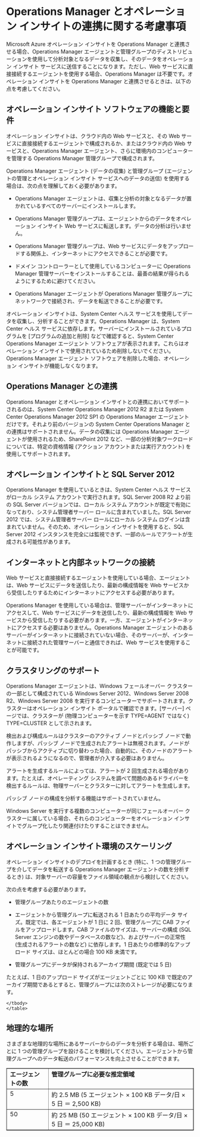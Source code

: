 ﻿<properties 
   pageTitle="Operations Manager とオペレーション インサイトの連携に関する考慮事項"
   description="Microsoft Azure オペレーション インサイトを Operations Manager と連携させる場合、Operations Manager エージェントと管理グループのディストリビューションを使用して分析対象となるデータを収集し、そのデータをオペレーション インサイト サービスに送信することになります。"
   services="operational-insights"
   documentationCenter=""
   authors="bandersmsft"
   manager="jwhit"
   editor="tysonn" />
<tags 
   ms.service="operational-insights"
   ms.devlang="na"
   ms.topic="article"
   ms.tgt_pltfrm="na"
   ms.workload="na"
   ms.date="03/20/2015"
   ms.author="banders" />

# Operations Manager とオペレーション インサイトの連携に関する考慮事項

Microsoft Azure オペレーション インサイトを Operations Manager と連携させる場合、Operations Manager エージェントと管理グループのディストリビューションを使用して分析対象となるデータを収集し、そのデータをオペレーション インサイト サービスに送信することになります。ただし、Web サービスに直接接続するエージェントを使用する場合、Operations Manager は不要です。オペレーション インサイトを Operations Manager と連携させるときは、以下の点を考慮してください。

## オペレーション インサイト ソフトウェアの機能と要件

オペレーション インサイトは、クラウド内の Web サービスと、その Web サービスに直接接続するエージェントで構成されるか、またはクラウド内の Web サービスと、Operations Manager エージェント、さらに環境内のコンピューターを管理する Operations Manager 管理グループで構成されます。

Operations Manager エージェント (データの収集) と管理グループ (エージェントの管理とオペレーション インサイト サービスへのデータの送信) を使用する場合は、次の点を理解しておく必要があります。

- Operations Manager エージェントは、収集と分析の対象となるデータが置かれているすべてのサーバーにインストールします。

- Operations Manager 管理グループは、エージェントからのデータをオペレーション インサイト Web サービスに転送します。データの分析は行いません。

- Operations Manager 管理グループは、Web サービスにデータをアップロードする関係上、インターネットにアクセスできることが必要です。

- ドメイン コントローラーとして使用しているコンピューターに Operations Manager 管理サーバーをインストールすることは、最善の結果が得られるようにするために避けてください。

- Operations Manager エージェントが Operations Manager 管理グループにネットワークで接続され、データを転送できることが必要です。

オペレーション インサイトは、System Center ヘルス サービスを使用してデータを収集し、分析することができます。Operations Manager は、System Center ヘルス サービスに依存します。サーバーにインストールされているプログラムを [プログラムの追加と削除] などで確認すると、System Center Operations Manager エージェント ソフトウェアが表示されます。これらはオペレーション インサイトで使用されているため削除しないでください。Operations Manager エージェント ソフトウェアを削除した場合、オペレーション インサイトが機能しなくなります。

## Operations Manager との連携

Operations Manager とオペレーション インサイトとの連携においてサポートされるのは、System Center Operations Manager 2012 R2 または System Center Operations Manager 2012 SP1 の Operations Manager エージェントだけです。それより前のバージョンの System Center Operations Manager との連携はサポートされません。データの収集には Operations Manager エージェントが使用されるため、SharePoint 2012 など、一部の分析対象ワークロードについては、特定の資格情報 (アクション アカウントまたは実行アカウント) を使用してサポートされます。

## オペレーション インサイトと SQL Server 2012

Operations Manager を使用しているときは、System Center ヘルス サービスがローカル システム アカウントで実行されます。SQL Server 2008 R2 より前の SQL Server バージョンでは、ローカル システム アカウントが既定で有効になっており、システム管理者サーバー ロールに含まれていました。SQL Server 2012 では、システム管理者サーバー ロールにローカル システム ログインは含まれていません。そのため、オペレーション インサイトを使用すると、SQL Server 2012 インスタンスを完全には監視できず、一部のルールでアラートが生成される可能性があります。

## インターネットと内部ネットワークの接続

Web サービスと直接接続するエージェントを使用している場合、エージェントは、Web サービスにデータを送信したり、最新の構成情報を Web サービスから受信したりするためにインターネットにアクセスする必要があります。

Operations Manager を使用している場合は、管理サーバーがインターネットにアクセスして、Web サービスにデータを送信したり、最新の構成情報を Web サービスから受信したりする必要があります。一方、エージェントがインターネットにアクセスする必要はありません。Operations Manager エージェントのあるサーバーがインターネットに接続されていない場合、そのサーバーが、インターネットに接続された管理サーバーと通信できれば、Web サービスを使用することが可能です。

## クラスタリングのサポート

Operations Manager エージェントは、Windows フェールオーバー クラスターの一部として構成されている Windows Server 2012、Windows Server 2008 R2、Windows Server 2008 を実行するコンピューターでサポートされます。クラスターはオペレーション インサイト ポータルで確認できます。[サーバー] ページでは、クラスターが (物理コンピューターを示す TYPE=AGENT ではなく) TYPE=CLUSTER として示されます。

検出および構成ルールはクラスターのアクティブ ノードとパッシブ ノードで動作しますが、パッシブ ノードで生成されたアラートは無視されます。ノードがパッシブからアクティブに切り替わった場合、自動的に、そのノードのアラートが表示されるようになるので、管理者が介入する必要はありません。

アラートを生成するルールによっては、アラートが 2 回生成される場合があります。たとえば、オペレーティング システムを調べて問題のあるドライバーを検出するルールは、物理サーバーとクラスターに対してアラートを生成します。

パッシブ ノードの構成を分析する機能はサポートされていません。

Windows Server を実行する複数のコンピューターが同じフェールオーバー クラスターに属している場合、それらのコンピューターをオペレーション インサイトでグループ化したり関連付けたりすることはできません。

## オペレーション インサイト環境のスケーリング

オペレーション インサイトのデプロイを計画するとき (特に、1 つの管理グループを介してデータを転送する Operations Manager エージェントの数を分析するとき) は、対象サーバーの容量をファイル領域の観点から検討してください。

次の点を考慮する必要があります。

- 管理グループあたりのエージェントの数

- エージェントから管理グループに転送される 1 日あたりの平均データ サイズ。既定では、各エージェントが 1 日に 2 回、管理グループに CAB ファイルをアップロードします。CAB ファイルのサイズは、サーバーの構成 (SQL Server エンジンの数やデータベースの数など)、およびサーバーの正常性 (生成されるアラートの数など) に依存します。1 日あたりの標準的なアップロード サイズは、ほとんどの場合 100 KB 未満です。

- 管理グループにデータが保持されるアーカイブ期間 (既定では 5 日)

たとえば、1 日のアップロード サイズがエージェントごとに 100 KB で既定のアーカイブ期間であるとすると、管理グループには次のストレージが必要になります。

<table border="1" cellspacing="4" cellpadding="4">
    <tbody>
    <tr align="left" valign="top">
		<td><b>エージェントの数</b></td>
		<td><b>管理グループに必要な推定領域</b></td>
    </tr>
    <tr align="left" valign="top">
		<td>5</td>
		<td>約 2.5 MB (5 エージェント × 100 KB データ/日 × 5 日 ＝ 2,500 KB)</td>
    </tr>
    <tr align="left" valign="top">
		<td>50</td>
		<td>約 25 MB (50 エージェント × 100 KB データ/日 × 5 日 ＝ 25,000 KB)</td>
    </tr>

    </tbody>
    </table>

## 地理的な場所

さまざまな地理的な場所にあるサーバーからのデータを分析する場合は、場所ごとに 1 つの管理グループを設けることを検討してください。エージェントから管理グループへのデータ転送のパフォーマンスを向上させることができます。


<!--HONumber=52-->